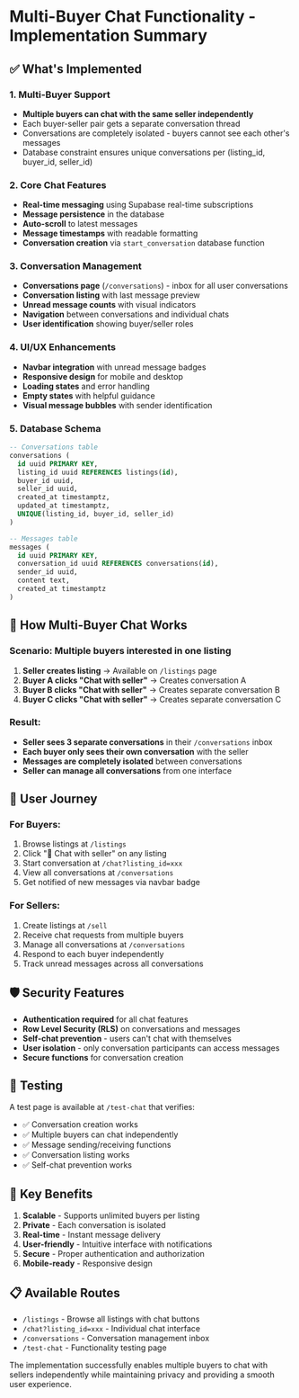 # Multi-Buyer Chat Functionality - Implementation Summary

## ✅ What's Implemented

### 1. **Multi-Buyer Support**
- **Multiple buyers can chat with the same seller independently**
- Each buyer-seller pair gets a separate conversation thread
- Conversations are completely isolated - buyers cannot see each other's messages
- Database constraint ensures unique conversations per (listing_id, buyer_id, seller_id)

### 2. **Core Chat Features**
- **Real-time messaging** using Supabase real-time subscriptions
- **Message persistence** in the database
- **Auto-scroll** to latest messages
- **Message timestamps** with readable formatting
- **Conversation creation** via `start_conversation` database function

### 3. **Conversation Management**
- **Conversations page** (`/conversations`) - inbox for all user conversations
- **Conversation listing** with last message preview
- **Unread message counts** with visual indicators
- **Navigation** between conversations and individual chats
- **User identification** showing buyer/seller roles

### 4. **UI/UX Enhancements**
- **Navbar integration** with unread message badges
- **Responsive design** for mobile and desktop
- **Loading states** and error handling
- **Empty states** with helpful guidance
- **Visual message bubbles** with sender identification

### 5. **Database Schema**
```sql
-- Conversations table
conversations (
  id uuid PRIMARY KEY,
  listing_id uuid REFERENCES listings(id),
  buyer_id uuid,
  seller_id uuid,
  created_at timestamptz,
  updated_at timestamptz,
  UNIQUE(listing_id, buyer_id, seller_id)
)

-- Messages table  
messages (
  id uuid PRIMARY KEY,
  conversation_id uuid REFERENCES conversations(id),
  sender_id uuid,
  content text,
  created_at timestamptz
)
```

## 🔄 How Multi-Buyer Chat Works

### Scenario: Multiple buyers interested in one listing

1. **Seller creates listing** → Available on `/listings` page
2. **Buyer A clicks "Chat with seller"** → Creates conversation A
3. **Buyer B clicks "Chat with seller"** → Creates separate conversation B  
4. **Buyer C clicks "Chat with seller"** → Creates separate conversation C

### Result:
- **Seller sees 3 separate conversations** in their `/conversations` inbox
- **Each buyer only sees their own conversation** with the seller
- **Messages are completely isolated** between conversations
- **Seller can manage all conversations** from one interface

## 📱 User Journey

### For Buyers:
1. Browse listings at `/listings`
2. Click "💬 Chat with seller" on any listing
3. Start conversation at `/chat?listing_id=xxx`
4. View all conversations at `/conversations`
5. Get notified of new messages via navbar badge

### For Sellers:
1. Create listings at `/sell`
2. Receive chat requests from multiple buyers
3. Manage all conversations at `/conversations`
4. Respond to each buyer independently
5. Track unread messages across all conversations

## 🛡️ Security Features

- **Authentication required** for all chat features
- **Row Level Security (RLS)** on conversations and messages
- **Self-chat prevention** - users can't chat with themselves
- **User isolation** - only conversation participants can access messages
- **Secure functions** for conversation creation

## 🧪 Testing

A test page is available at `/test-chat` that verifies:
- ✅ Conversation creation works
- ✅ Multiple buyers can chat independently  
- ✅ Message sending/receiving functions
- ✅ Conversation listing works
- ✅ Self-chat prevention works

## 🚀 Key Benefits

1. **Scalable** - Supports unlimited buyers per listing
2. **Private** - Each conversation is isolated
3. **Real-time** - Instant message delivery
4. **User-friendly** - Intuitive interface with notifications
5. **Secure** - Proper authentication and authorization
6. **Mobile-ready** - Responsive design

## 📋 Available Routes

- `/listings` - Browse all listings with chat buttons
- `/chat?listing_id=xxx` - Individual chat interface
- `/conversations` - Conversation management inbox
- `/test-chat` - Functionality testing page

The implementation successfully enables multiple buyers to chat with sellers independently while maintaining privacy and providing a smooth user experience.